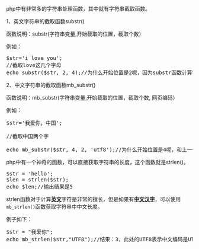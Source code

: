 <div class="entry-content">

php中有非常多的字符串处理函数，其中就有字符串截取函数。

1、英文字符串的截取函数substr()

函数说明：substr(字符串变量,开始截取的位置，截取个数）

例如：
<pre class="code">$str='i love you';
//截取love这几个字母
echo substr($str, 2, 4);//为什么开始位置是2呢，因为substr函数计算字符串位置是从0开始的，也就是0的位置是i,1的位置是空格，l的位置是2。从位置2开始取4个字符，就是love。</pre>
2、中文字符串的截取函数mb_substr()

函数说明：mb_substr(字符串变量,开始截取的位置，截取个数, 网页编码）

例如：
<pre class="code">$str='我爱你，中国';

//截取中国两个字

echo mb_substr($str, 4, 2, 'utf8');//为什么开始位置是4呢，和上一个例子一样，因为mb_substr函数计算汉字位置是从0开始的，也就是0的位置是我,1的位置是爱，4的位置是中。从位置4开始取2个汉字，就是中国。中文编码一般是utf8格式</pre>
php中有一个神奇的函数，可以直接获取字符串的长度，这个函数就是strlen()。
<pre class="code">$str = 'hello';
$len = strlen($str);
echo $len;//输出结果是5</pre>
strlen函数对于计算<u><strong>英文</strong></u>字符是非常的擅长，但是如果有<u><strong>中文汉字</strong></u>，可以使用<code class="marker">mb_strlen()</code>函数获取字符串中中文长度。

例子如下：
<pre class="code">$str = "我爱你";
echo mb_strlen($str,"UTF8");//结果：3，此处的UTF8表示中文编码是UTF8格式，中文一般采用UTF8编码</pre>
</div>
